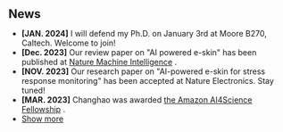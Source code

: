 <h1 id="news"></h1>

<h2 style="margin: 60px 0px 10px;">News</h2>

<ul>
  <li>
    <strong>[JAN. 2024]</strong> I will defend my Ph.D. on January 3rd at Moore B270, Caltech. Welcome to join!
  </li>
  <li>
    <strong>[Dec. 2023]</strong> Our review paper on "AI powered e-skin" has been published at 
    <span style="color:#e74d3c">
      <a href="https://doi.org/10.1038/s42256-023-00760-z">Nature Machine Intelligence</a>
    </span>.
  </li>
  <li>
    <strong>[NOV. 2023]</strong> Our research paper on "AI-powered e-skin for stress response monitoring" has been accepted at Nature Electronics. Stay tuned!
  </li>
  <li>
    <strong>[MAR. 2023]</strong> Changhao was awarded 
    <span style="color:#e74d3c">
      <a href="https://www.eas.caltech.edu/news/changhao-xu-receives-ai4science-fellowship">the Amazon AI4Science Fellowship</a>
    </span>.
  </li>
  <li> 
    <a href="javascript:toggle_vis('newsmore')">Show more</a> 
  </li>
  <div id="newsmore" style="display:none"> 
    <li>
      <strong>[JUN. 2018]</strong> 
      I earned my bachelor degree from Fudan Univerity.
    </li>
  </div>
</ul>